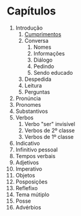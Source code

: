 # Capítulos
1. Introdução
   1. [Cumprimentos](/livro/capítulos/introdução/cumprimentos/cumprimentos.md)
   2. Conversa
      1. Nomes
      2. Informações
      3. Diálogo
      4. Pedindo
      5. Sendo educado
   3. Despedida
   4. Leitura
   5. Perguntas
2. Pronúncia
3. Pronomes
4. Substantivos
5. Verbos
   1. Verbo "ser" invisível
   2. Verbos de 2º classe 
   3. Verbos de 1º classe
6. Indicativo
7. Infinitivo pessoal
8. Tempos verbais
9. Adjetivos
10. Imperativo
11. Objetos
12. Posposições
13. Reflefixo
14. Tema mútiplo
15. Posse
16. Advérbios